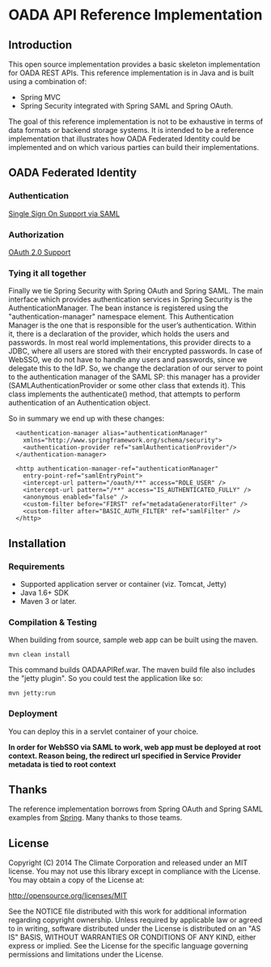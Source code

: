 # OADA API Reference Implementation


## Introduction


This open source implementation provides a basic skeleton implementation for OADA REST APIs. This reference implementation is in Java and is built using a combination of:
* Spring MVC 
* Spring Security integrated with Spring SAML and Spring OAuth. 

The goal of this reference implementation is not to be exhaustive in terms of data formats or backend storage systems. It is intended to be a reference implementation that illustrates how OADA Federated Identity could be implemented and on which various parties can build their implementations.

## OADA Federated Identity

### Authentication

[Single Sign On Support via SAML](saml.md)


### Authorization

[OAuth 2.0 Support](oauth.md)


### Tying it all together 

Finally we tie Spring Security with Spring OAuth and Spring SAML. The main interface which provides authentication services in Spring Security is the AuthenticationManager. The bean instance is registered using the "authentication-manager" namespace element. This Authentication Manager is the one that is responsible for the user’s authentication. Within it, there is a declaration of the provider, which holds the users and passwords. In most real world implementations, this provider directs to a JDBC, where all users are stored with their encrypted passwords. In case of WebSSO, we do not have to handle any users and passwords, since we delegate this to the IdP. So, we change the declaration of our server to point to the authentication manager of the SAML SP: this manager has a provider (SAMLAuthenticationProvider or some other class that extends it). This class implements the authenticate() method, that attempts to perform authentication of an Authentication object. 

So in summary we end up with these changes:

```
  <authentication-manager alias="authenticationManager"
    xmlns="http://www.springframework.org/schema/security">
    <authentication-provider ref="samlAuthenticationProvider"/>
  </authentication-manager>

  <http authentication-manager-ref="authenticationManager"
    entry-point-ref="samlEntryPoint">
    <intercept-url pattern="/oauth/**" access="ROLE_USER" />
    <intercept-url pattern="/**" access="IS_AUTHENTICATED_FULLY" />
    <anonymous enabled="false" />
    <custom-filter before="FIRST" ref="metadataGeneratorFilter" />
    <custom-filter after="BASIC_AUTH_FILTER" ref="samlFilter" />
  </http>
```

## Installation

### Requirements

* Supported application server or container (viz. Tomcat, Jetty)
* Java 1.6+ SDK
* Maven 3 or later.

### Compilation & Testing

When building from source, sample web app can be built using the maven.

```
mvn clean install
```

This command builds OADAAPIRef.war. The maven build file also includes the "jetty plugin". So you could test the application like so:

```
mvn jetty:run
```

### Deployment

You can deploy this in a servlet container of your choice.

**In order for WebSSO via SAML to work, web app must be deployed at root context. Reason being, the redirect url specified in Service Provider metadata is tied to root context**


## Thanks

The reference implementation borrows from Spring OAuth and Spring SAML examples from [Spring](http://spring.io/). Many thanks to those teams.

## License

Copyright (C) 2014 The Climate Corporation and released under an MIT license. You may not use this library except in compliance with the License. You may obtain a copy of the License at:

http://opensource.org/licenses/MIT

See the NOTICE file distributed with this work for additional information regarding copyright ownership. Unless required by applicable law or agreed to in writing, software distributed under the License is distributed on an "AS IS" BASIS, WITHOUT WARRANTIES OR CONDITIONS OF ANY KIND, either express or implied. See the License for the specific language governing permissions and limitations under the License.






